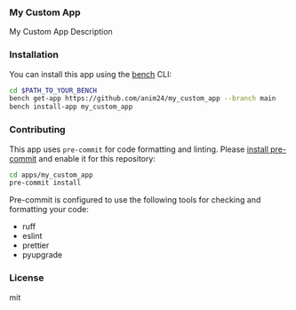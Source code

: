 ### My Custom App

My Custom App Description

### Installation

You can install this app using the [bench](https://github.com/frappe/bench) CLI:

```bash
cd $PATH_TO_YOUR_BENCH
bench get-app https://github.com/anim24/my_custom_app --branch main
bench install-app my_custom_app
```

### Contributing

This app uses `pre-commit` for code formatting and linting. Please [install pre-commit](https://pre-commit.com/#installation) and enable it for this repository:

```bash
cd apps/my_custom_app
pre-commit install
```

Pre-commit is configured to use the following tools for checking and formatting your code:

- ruff
- eslint
- prettier
- pyupgrade

### License

mit
